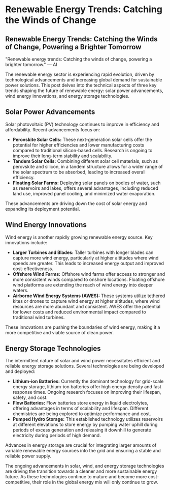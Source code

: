 # Renewable Energy Trends: Catching the Winds of Change

## Renewable Energy Trends: Catching the Winds of Change, Powering a Brighter Tomorrow

"Renewable energy trends: Catching the winds of change, powering a brighter tomorrow." — AI

The renewable energy sector is experiencing rapid evolution, driven by technological advancements and increasing global demand for sustainable power solutions. This post delves into the technical aspects of three key trends shaping the future of renewable energy: solar power advancements, wind energy innovations, and energy storage technologies.

## Solar Power Advancements

Solar photovoltaic (PV) technology continues to improve in efficiency and affordability.  Recent advancements focus on:

* **Perovskite Solar Cells:** These next-generation solar cells offer the potential for higher efficiencies and lower manufacturing costs compared to traditional silicon-based cells. Research is ongoing to improve their long-term stability and scalability.
* **Tandem Solar Cells:** Combining different solar cell materials, such as perovskite and silicon, in a tandem structure allows for a wider range of the solar spectrum to be absorbed, leading to increased overall efficiency.
* **Floating Solar Farms:** Deploying solar panels on bodies of water, such as reservoirs and lakes, offers several advantages, including reduced land use, improved panel cooling, and minimized water evaporation.

These advancements are driving down the cost of solar energy and expanding its deployment potential.

## Wind Energy Innovations

Wind energy is another rapidly growing renewable energy source.  Key innovations include:

* **Larger Turbines and Blades:**  Taller turbines with longer blades can capture more wind energy, particularly at higher altitudes where wind speeds are greater. This leads to increased energy output and improved cost-effectiveness.
* **Offshore Wind Farms:**  Offshore wind farms offer access to stronger and more consistent winds compared to onshore locations.  Floating offshore wind platforms are extending the reach of wind energy into deeper waters.
* **Airborne Wind Energy Systems (AWES):**  These systems utilize tethered kites or drones to capture wind energy at higher altitudes, where wind resources are more abundant and consistent.  AWES offer the potential for lower costs and reduced environmental impact compared to traditional wind turbines.

These innovations are pushing the boundaries of wind energy, making it a more competitive and viable source of clean power.

## Energy Storage Technologies

The intermittent nature of solar and wind power necessitates efficient and reliable energy storage solutions.  Several technologies are being developed and deployed:

* **Lithium-ion Batteries:** Currently the dominant technology for grid-scale energy storage, lithium-ion batteries offer high energy density and fast response times.  Ongoing research focuses on improving their lifespan, safety, and cost.
* **Flow Batteries:**  Flow batteries store energy in liquid electrolytes, offering advantages in terms of scalability and lifespan.  Different chemistries are being explored to optimize performance and cost.
* **Pumped Hydro Storage:**  This established technology utilizes reservoirs at different elevations to store energy by pumping water uphill during periods of excess generation and releasing it downhill to generate electricity during periods of high demand.

Advances in energy storage are crucial for integrating larger amounts of variable renewable energy sources into the grid and ensuring a stable and reliable power supply.


The ongoing advancements in solar, wind, and energy storage technologies are driving the transition towards a cleaner and more sustainable energy future.  As these technologies continue to mature and become more cost-competitive, their role in the global energy mix will only continue to grow.